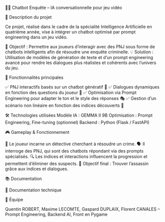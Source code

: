 🕵️‍♂️ Chatbot Enquête – IA conversationnelle pour jeu vidéo

📝 Description du projet

Ce projet, réalisé dans le cadre de la spécialité Intelligence Artificielle en quatrième année, vise à intégrer un chatbot optimisé par prompt engineering dans un jeu vidéo.

🎯 Objectif : Permettre aux joueurs d’interagir avec des PNJ sous forme de chatbots intelligents afin de résoudre une enquête criminelle.
💡 Solution : Utilisation de modèles de génération de texte et d’un prompt engineering avancé pour rendre les dialogues plus réalistes et cohérents avec l’univers du jeu.

🚀 Fonctionnalités principales

✅ PNJ interactifs basés sur un chatbot génératif 🤖
✅ Dialogues dynamiques en fonction des questions du joueur 💬
✅ Optimisation via Prompt Engineering pour adapter le ton et le style des réponses 🎭
✅ Gestion d’un scénario non linéaire en fonction des indices découverts 🔎

🛠️ Technologies utilisées
Modèle IA : GEMMA II 9B
Optimisation : Prompt Engineering, Fine-tuning (optionnel)
Backend : Python (Flask / FastAPI)

🎮 Gameplay & Fonctionnement

📜 Le joueur incarne un détective cherchant à résoudre un crime.
🗣️ Il interroge des PNJ, qui sont des chatbots répondant via des prompts spécialisés.
🔍 Les indices et interactions influencent la progression et permettent d’éliminer des suspects.
🏁 Objectif final : Trouver l’assassin grâce aux indices et dialogues.

📚 Documentation

📖 Documentation technique

👥 Équipe

Quentin ROBERT, Maxime LECOMTE, Gaspard DUPLAIX, Florent CANALES – Prompt Engineering, Backend AI, Front en Pygame
